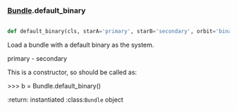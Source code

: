 ### [Bundle](Bundle.md).default_binary

```py

def default_binary(cls, starA='primary', starB='secondary', orbit='binary', contact_binary=False)

```



Load a bundle with a default binary as the system.

primary - secondary

This is a constructor, so should be called as:

&gt;&gt;&gt; b = Bundle.default_binary()

:return: instantiated :class:`Bundle` object


